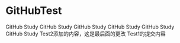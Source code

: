 # GitHubTest
GitHub Study
GitHub Study
GitHub Study
GitHub Study
GitHub Study
GitHub Study
Test2添加的内容，这是最后面的更改
Test1的提交内容

